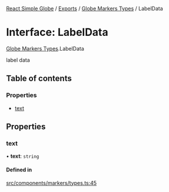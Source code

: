[React Simple Globe](../README.md) / [Exports](../modules.md) / [Globe Markers Types](../modules/Globe_Markers_Types.md) / LabelData

# Interface: LabelData

[Globe Markers Types](../modules/Globe_Markers_Types.md).LabelData

label data

## Table of contents

### Properties

- [text](Globe_Markers_Types.LabelData.md#text)

## Properties

### text

• **text**: `string`

#### Defined in

[src/components/markers/types.ts:45](https://github.com/Gaushao/d3-react-globe/blob/636f719/src/components/markers/types.ts#L45)
